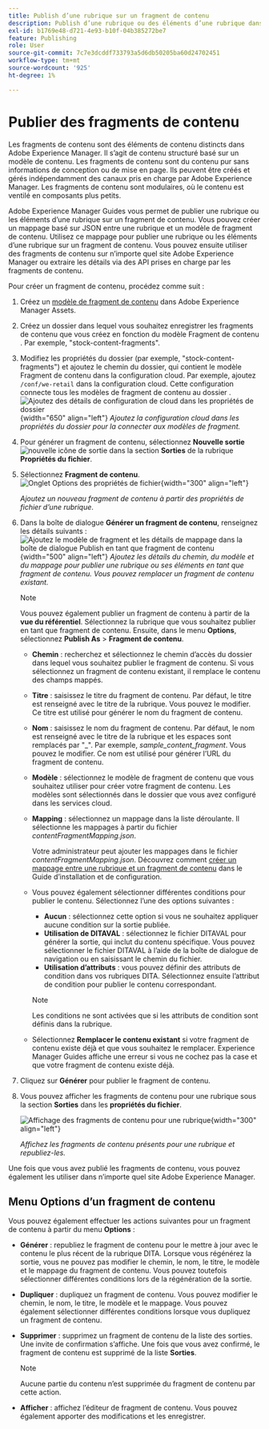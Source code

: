 ```yaml
---
title: Publish d’une rubrique sur un fragment de contenu
description: Publish d’une rubrique ou des éléments d’une rubrique dans un fragment de contenu dans AEM Guides.  Découvrez comment afficher les fragments de contenu présents pour une rubrique et les republier.
exl-id: b1769e48-d721-4e93-b10f-04b385272be7
feature: Publishing
role: User
source-git-commit: 7c7e3dcddf733793a5d6db50205ba60d24702451
workflow-type: tm+mt
source-wordcount: '925'
ht-degree: 1%

---
```


# Publier des fragments de contenu

Les fragments de contenu sont des éléments de contenu distincts dans Adobe Experience Manager. Il s’agit de contenu structuré basé sur un modèle de contenu. Les fragments de contenu sont du contenu pur sans informations de conception ou de mise en page. Ils peuvent être créés et gérés indépendamment des canaux pris en charge par Adobe Experience Manager. Les fragments de contenu sont modulaires, où le contenu est ventilé en composants plus petits.

Adobe Experience Manager Guides vous permet de publier une rubrique ou les éléments d’une rubrique sur un fragment de contenu. Vous pouvez créer un mappage basé sur JSON entre une rubrique et un modèle de fragment de contenu. Utilisez ce mappage pour publier une rubrique ou les éléments d’une rubrique sur un fragment de contenu. Vous pouvez ensuite utiliser des fragments de contenu sur n’importe quel site Adobe Experience Manager ou extraire les détails via des API prises en charge par les fragments de contenu.


Pour créer un fragment de contenu, procédez comme suit :

1. Créez un [modèle de fragment de contenu](https://experienceleague.adobe.com/docs/experience-manager-65/assets/content-fragments/content-fragments-models.html?lang=fr) dans Adobe Experience Manager Assets.
1. Créez un dossier dans lequel vous souhaitez enregistrer les fragments de contenu que vous créez en fonction du modèle Fragment de contenu . Par exemple, &quot;stock-content-fragments&quot;.
1. Modifiez les propriétés du dossier (par exemple, &quot;stock-content-fragments&quot;) et ajoutez le chemin du dossier, qui contient le modèle Fragment de contenu dans la configuration cloud.
Par exemple, ajoutez `/conf/we-retail` dans la configuration cloud. Cette configuration connecte tous les modèles de fragment de contenu au dossier .\
   ![ Ajoutez des détails de configuration de cloud dans les propriétés de dossier](images/fragment-folder-cloud-configuration.png){width="650" align="left"}
   *Ajoutez la configuration cloud dans les propriétés du dossier pour la connecter aux modèles de fragment.*

1. Pour générer un fragment de contenu, sélectionnez **Nouvelle sortie** ![nouvelle icône de sortie](./images/Add_icon.svg) dans la section **Sorties** de la rubrique **Propriétés du fichier**.
1. Sélectionnez **Fragment de contenu**.\
   ![ Onglet Options des propriétés de fichier ](./images/file-properties-outputs-tab.png){width="300" align="left"}

   *Ajoutez un nouveau fragment de contenu à partir des propriétés de fichier d’une rubrique*.

1. Dans la boîte de dialogue **Générer un fragment de contenu**, renseignez les détails suivants :
   ![Ajoutez le modèle de fragment et les détails de mappage dans la boîte de dialogue Publish en tant que fragment de contenu](images/content-fragment-publish.png){width="500" align="left"}
   *Ajoutez les détails du chemin, du modèle et du mappage pour publier une rubrique ou ses éléments en tant que fragment de contenu. Vous pouvez remplacer un fragment de contenu existant.*

   >[!NOTE]
   >
   >Vous pouvez également publier un fragment de contenu à partir de la **vue du référentiel**. Sélectionnez la rubrique que vous souhaitez publier en tant que fragment de contenu. Ensuite, dans le menu **Options**, sélectionnez **Publish As** > **Fragment de contenu**.

   * **Chemin** : recherchez et sélectionnez le chemin d’accès du dossier dans lequel vous souhaitez publier le fragment de contenu. Si vous sélectionnez un fragment de contenu existant, il remplace le contenu des champs mappés.
   * **Titre** : saisissez le titre du fragment de contenu. Par défaut, le titre est renseigné avec le titre de la rubrique. Vous pouvez le modifier. Ce titre est utilisé pour générer le nom du fragment de contenu.
   * **Nom** : saisissez le nom du fragment de contenu. Par défaut, le nom est renseigné avec le titre de la rubrique et les espaces sont remplacés par &quot;_&quot;. Par exemple, *sample_content_fragment*. Vous pouvez le modifier.  Ce nom est utilisé pour générer l’URL du fragment de contenu.
   * **Modèle** : sélectionnez le modèle de fragment de contenu que vous souhaitez utiliser pour créer votre fragment de contenu. Les modèles sont sélectionnés dans le dossier que vous avez configuré dans les services cloud.
   * **Mapping** : sélectionnez un mappage dans la liste déroulante. Il sélectionne les mappages à partir du fichier *contentFragmentMapping.json*.



     Votre administrateur peut ajouter les mappages dans le fichier *contentFragmentMapping.json*. Découvrez comment [créer un mappage entre une rubrique et un fragment de contenu](../cs-install-guide/conf-content-fragment-mapping-cs.md) dans le Guide d’installation et de configuration.

   * Vous pouvez également sélectionner différentes conditions pour publier le contenu.  Sélectionnez l’une des options suivantes :


      * **Aucun** : sélectionnez cette option si vous ne souhaitez appliquer aucune condition sur la sortie publiée.
      * **Utilisation de DITAVAL** : sélectionnez le fichier DITAVAL pour générer la sortie, qui inclut du contenu spécifique. Vous pouvez sélectionner le fichier DITAVAL à l’aide de la boîte de dialogue de navigation ou en saisissant le chemin du fichier.
      * **Utilisation d’attributs** : vous pouvez définir des attributs de condition dans vos rubriques DITA. Sélectionnez ensuite l’attribut de condition pour publier le contenu correspondant.
     >[!NOTE]
     > 
     >Les conditions ne sont activées que si les attributs de condition sont définis dans la rubrique.



   * Sélectionnez **Remplacer le contenu existant** si votre fragment de contenu existe déjà et que vous souhaitez le remplacer. Experience Manager Guides affiche une erreur si vous ne cochez pas la case et que votre fragment de contenu existe déjà.
1. Cliquez sur **Générer** pour publier le fragment de contenu.

1. Vous pouvez afficher les fragments de contenu pour une rubrique sous la section **Sorties** dans les **propriétés du fichier**.

   ![Affichage des fragments de contenu pour une rubrique](images/outputs-options-menu.png){width="300" align="left"}

   *Affichez les fragments de contenu présents pour une rubrique et republiez-les.*


Une fois que vous avez publié les fragments de contenu, vous pouvez également les utiliser dans n’importe quel site Adobe Experience Manager.




## Menu Options d’un fragment de contenu

Vous pouvez également effectuer les actions suivantes pour un fragment de contenu à partir du menu **Options** :

* **Générer** : republiez le fragment de contenu pour le mettre à jour avec le contenu le plus récent de la rubrique DITA. Lorsque vous régénérez la sortie, vous ne pouvez pas modifier le chemin, le nom, le titre, le modèle et le mappage du fragment de contenu. Vous pouvez toutefois sélectionner différentes conditions lors de la régénération de la sortie.

* **Dupliquer** : dupliquez un fragment de contenu. Vous pouvez modifier le chemin, le nom, le titre, le modèle et le mappage. Vous pouvez également sélectionner différentes conditions lorsque vous dupliquez un fragment de contenu.

* **Supprimer** : supprimez un fragment de contenu de la liste des sorties. Une invite de confirmation s’affiche. Une fois que vous avez confirmé, le fragment de contenu est supprimé de la liste **Sorties**.

  >[!NOTE]
  >
  > Aucune partie du contenu n’est supprimée du fragment de contenu par cette action.

* **Afficher** : affichez l’éditeur de fragment de contenu. Vous pouvez également apporter des modifications et les enregistrer.



